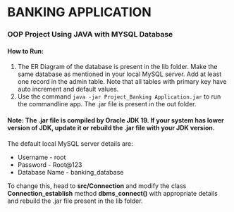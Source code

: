 BANKING APPLICATION
========================
### OOP Project Using JAVA with MYSQL Database


#### How to Run:
1)  The ER Diagram of the database is present in the lib folder.  Make the same database as mentioned in your local MySQL server. Add at least one record in the admin table. Note that all tables with primary key have auto increment and default values.  
2) Use the command `java -jar Project_Banking Application.jar` to run the commandline app. The .jar file is present in the out folder.  
#### Note:  The .jar file is  compiled by Oracle  JDK 19. If your system has lower version of JDK,  update it or rebuild the .jar  file  with your JDK version.
The default local MySQL server details are: 
* Username - root
* Password - Root@123
* Database Name - banking_database

To change this, head to **src/Connection** and modify the class **Connection_establish** method **dbms_connect()** with appropriate details and rebuild the .jar file  present in the lib folder.

